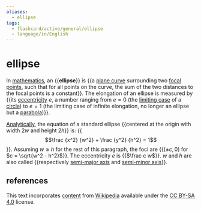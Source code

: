 ```yaml
---
aliases:
  - ellipse
tags:
  - flashcard/active/general/ellipse
  - language/in/English
---
```


# ellipse

In [mathematics](mathematics.md), an {{__ellipse__}} is {{a [plane curve](plane%20curve.md) surrounding two [focal points](focus%20(geometry).md), such that for all points on the curve, the sum of the two distances to the focal points is a constant}}. The elongation of an ellipse is measured by {{its [eccentricity](eccntricity%20(mathematics).md) $e$, a number ranging from $e = 0$ (the [limiting case](limiting%20case%20(mathematics).md) of a [circle](circle.md)) to $e = 1$ (the limiting case of infinite elongation, no longer an ellipse but a [parabola](parabola.md))}}. <!--SR:!2024-10-16,72,310!2024-09-18,18,270!2024-09-23,53,310-->

[Analytically](analytic%20geometry.md), the equation of a standard ellipse {{centered at the origin with width $2w$ and height $2h$}} is: {{$$\frac {x^2} {w^2} + \frac {y^2} {h^2} = 1$$}}. Assuming $w \ge h$ for the rest of this paragraph, the foci are {{$(\pm c, 0)$ for $c = \sqrt{w^2 - h^2}$}}. The eccentricity $e$ is {{$\frac c w$}}. $w$ and $h$ are also called {{respectively [semi-major axis](semi-major%20and%20semi-minor%20axes.md) and [semi-minor axis](semi-major%20and%20semi-minor%20axes.md)}}. <!--SR:!2024-09-19,49,290!2025-01-19,140,310!2024-12-31,111,270!2024-10-05,50,250!2024-09-26,54,310-->

## references

This text incorporates [content](https://en.wikipedia.org/wiki/ellipse) from [Wikipedia](Wikipedia.md) available under the [CC BY-SA 4.0](https://creativecommons.org/licenses/by-sa/4.0/) license.
